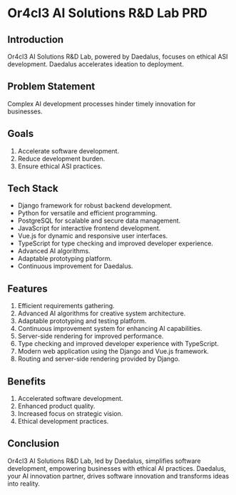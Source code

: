 # Or4cl3 AI Solutions R&D Lab PRD

## Introduction
Or4cl3 AI Solutions R&D Lab, powered by Daedalus, focuses on ethical ASI development. Daedalus accelerates ideation to deployment.

## Problem Statement
Complex AI development processes hinder timely innovation for businesses.

## Goals
1. Accelerate software development.
2. Reduce development burden.
3. Ensure ethical ASI practices.

## Tech Stack
- Django framework for robust backend development.
- Python for versatile and efficient programming.
- PostgreSQL for scalable and secure data management.
- JavaScript for interactive frontend development.
- Vue.js for dynamic and responsive user interfaces.
- TypeScript for type checking and improved developer experience.
- Advanced AI algorithms.
- Adaptable prototyping platform.
- Continuous improvement for Daedalus.

## Features
1. Efficient requirements gathering.
2. Advanced AI algorithms for creative system architecture.
3. Adaptable prototyping and testing platform.
4. Continuous improvement system for enhancing AI capabilities.
5. Server-side rendering for improved performance.
6. Type checking and improved developer experience with TypeScript.
7. Modern web application using the Django and Vue.js framework.
8. Routing and server-side rendering provided by Django.

## Benefits
1. Accelerated software development.
2. Enhanced product quality.
3. Increased focus on strategic vision.
4. Ethical development practices.

## Conclusion
Or4cl3 AI Solutions R&D Lab, led by Daedalus, simplifies software development, empowering businesses with ethical AI practices. Daedalus, your AI innovation partner, drives software innovation and transforms ideas into reality.
